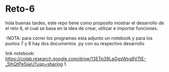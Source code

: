 # Reto-6


hola buenas tardes, este repo tiene como proposito mostrar el desarrollo de el reto 6, el cual se basa en la idea de crear, utilizar e importar funciones.


-NOTA: para correr los programas esta adjunto un notebook y para los puntos 7 y 8 hay dos documentos .py con su respectivo desarrollo


link notebook: https://colab.research.google.com/drive/13ETp39LaGgsWsg8VTtE-_5IhQtPe5iwU?usp=sharing
1.
